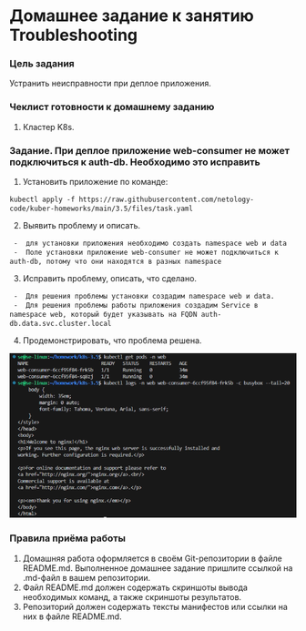 # Домашнее задание к занятию Troubleshooting

### Цель задания

Устранить неисправности при деплое приложения.

### Чеклист готовности к домашнему заданию

1. Кластер K8s.

### Задание. При деплое приложение web-consumer не может подключиться к auth-db. Необходимо это исправить

1. Установить приложение по команде:
```shell
kubectl apply -f https://raw.githubusercontent.com/netology-code/kuber-homeworks/main/3.5/files/task.yaml
```
2. Выявить проблему и описать.

```
 -  для установки приложения необходимо создать namespace web и data
 -  Поле установки приложение web-consumer не может подключиться к auth-db, потому что они находятся в разных namespace
```


3. Исправить проблему, описать, что сделано.
```
 -  Для решения проблемы установки создадим namespace web и data.
 -  Для решения проблемы работы приложения создадим Service в namespace web, который будет указывать на FQDN auth-db.data.svc.cluster.local
 ```

4. Продемонстрировать, что проблема решена.

![IMG](https://github.com/SeNike/Study_24/blob/main/k8s/3.5/1.png)


### Правила приёма работы

1. Домашняя работа оформляется в своём Git-репозитории в файле README.md. Выполненное домашнее задание пришлите ссылкой на .md-файл в вашем репозитории.
2. Файл README.md должен содержать скриншоты вывода необходимых команд, а также скриншоты результатов.
3. Репозиторий должен содержать тексты манифестов или ссылки на них в файле README.md.
